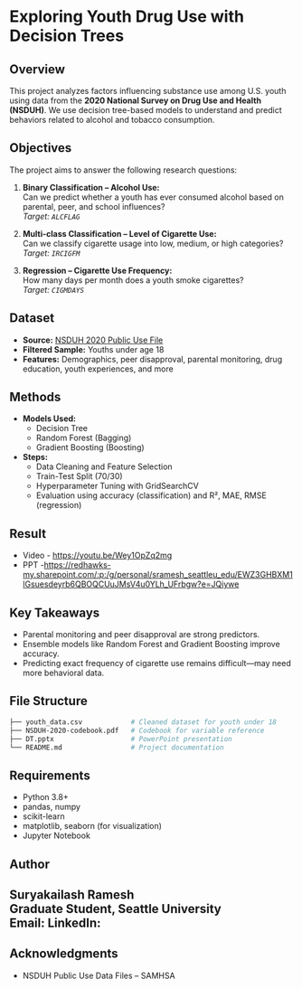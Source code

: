

# Exploring Youth Drug Use with Decision Trees

## Overview
This project analyzes factors influencing substance use among U.S. youth using data from the **2020 National Survey on Drug Use and Health (NSDUH)**. We use decision tree-based models to understand and predict behaviors related to alcohol and tobacco consumption.

## Objectives
The project aims to answer the following research questions:

1. **Binary Classification – Alcohol Use:**  
   Can we predict whether a youth has ever consumed alcohol based on parental, peer, and school influences?  
   _Target: `ALCFLAG`_

3. **Multi-class Classification – Level of Cigarette Use:**  
   Can we classify cigarette usage into low, medium, or high categories?  
   _Target: `IRCIGFM`_

4. **Regression – Cigarette Use Frequency:**  
   How many days per month does a youth smoke cigarettes?  
   _Target: `CIGMDAYS`_

## Dataset
- **Source:** [NSDUH 2020 Public Use File](https://www.samhsa.gov/data/data-we-collect/nsduh-national-survey-drug-use-and-health/datafiles/2020)
- **Filtered Sample:** Youths under age 18
- **Features:** Demographics, peer disapproval, parental monitoring, drug education, youth experiences, and more

## Methods
- **Models Used:**
  - Decision Tree
  - Random Forest (Bagging)
  - Gradient Boosting (Boosting)
- **Steps:**
  - Data Cleaning and Feature Selection
  - Train-Test Split (70/30)
  - Hyperparameter Tuning with GridSearchCV
  - Evaluation using accuracy (classification) and R², MAE, RMSE (regression)

## Result
- Video - https://youtu.be/Wey1OpZq2mg
- PPT -https://redhawks-my.sharepoint.com/:p:/g/personal/sramesh_seattleu_edu/EWZ3GHBXM1lGsuesdeyrb6QBOQCUuJMsV4u0YLh_UFrbgw?e=JQiywe

## Key Takeaways
- Parental monitoring and peer disapproval are strong predictors.
- Ensemble models like Random Forest and Gradient Boosting improve accuracy.
- Predicting exact frequency of cigarette use remains difficult—may need more behavioral data.

## File Structure
```bash
├── youth_data.csv            # Cleaned dataset for youth under 18
├── NSDUH-2020-codebook.pdf   # Codebook for variable reference
├── DT.pptx                   # PowerPoint presentation
└── README.md                 # Project documentation
```

## Requirements
- Python 3.8+
- pandas, numpy
- scikit-learn
- matplotlib, seaborn (for visualization)
- Jupyter Notebook



## Author
**Suryakailash Ramesh**  
Graduate Student, Seattle University  
Email:
LinkedIn:
---

## Acknowledgments
- NSDUH Public Use Data Files – SAMHSA
```
